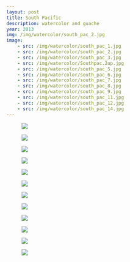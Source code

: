 ```yaml
---
layout: post
title: South Pacific
description: watercolor and guache
year: 2013
img: /img/watercolor/south_pac_2.jpg
image:
    - src: /img/watercolor/south_pac_1.jpg
    - src: /img/watercolor/south_pac_2.jpg
    - src: /img/watercolor/south_pac_3.jpg
    - src: /img/watercolor/Southpac.2up.jpg
    - src: /img/watercolor/south_pac_5.jpg
    - src: /img/watercolor/south_pac_6.jpg
    - src: /img/watercolor/south_pac_7.jpg
    - src: /img/watercolor/south_pac_8.jpg
    - src: /img/watercolor/south_pac_9.jpg
    - src: /img/watercolor/south_pac_11.jpg
    - src: /img/watercolor/south_pac_12.jpg
    - src: /img/watercolor/south_pac_14.jpg
---
```


<figure>
  <img
    class="post-image" src="{{ page.image[0].src }}">
</figure>

<figure>
  <img
    class="post-image" src="{{ page.image[1].src }}">
</figure>

<figure>
  <img
    class="post-image" src="{{ page.image[2].src }}">
</figure>

<figure>
  <img
    class="post-image" src="{{ page.image[3].src }}">
</figure>

<figure>
  <img
    class="post-image" src="{{ page.image[4].src }}">
</figure>

<figure>
  <img
    class="post-image" src="{{ page.image[5].src }}">
</figure>

<figure>
  <img
    class="post-image" src="{{ page.image[6].src }}">
</figure>

<figure>
  <img
    class="post-image" src="{{ page.image[7].src }}">
</figure>

<figure>
  <img
    class="post-image" src="{{ page.image[8].src }}">
</figure>

<figure>
  <img
    class="post-image" src="{{ page.image[9].src }}">
</figure>


<figure>
  <img
    class="post-image" src="{{ page.image[10].src }}">
</figure>


<figure>
  <img
    class="post-image" src="{{ page.image[11].src }}">
</figure>



